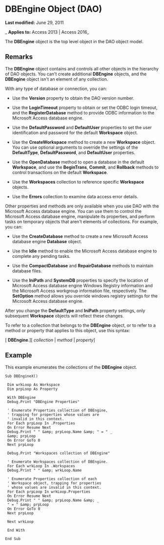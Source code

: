 
# DBEngine Object (DAO)

 **Last modified:** June 29, 2011

 _ **Applies to:** Access 2013 | Access 2016_

The  **DBEngine** object is the top level object in the DAO object model.


## Remarks

The  **DBEngine** object contains and controls all other objects in the hierarchy of DAO objects. You can't create additional **DBEngine** objects, and the **DBEngine** object isn't an element of any collection.



With any type of database or connection, you can:




- Use the  **Version** property to obtain the DAO version number.
    
- Use the  **LoginTimeout** property to obtain or set the ODBC login timeout, and the **RegisterDatabase** method to provide ODBC information to the Microsoft Access database engine.
    
- Use the  **DefaultPassword** and **DefaultUser** properties to set the user identification and password for the default **Workspace** object.
    
- Use the  **CreateWorkspace** method to create a new **Workspace** object. You can use optional arguments to override the settings of the **DefaultType**, **DefaultPassword**, and **DefaultUser** properties.
    
- Use the  **OpenDatabase** method to open a database in the default **Workspace**, and use the **BeginTrans**, **Commit**, and **Rollback** methods to control transactions on the default **Workspace**.
    
- Use the  **Workspaces** collection to reference specific **Workspace** objects.
    
- Use the  **Errors** collection to examine data access error details.
    


Other properties and methods are only available when you use DAO with the Microsoft Access database engine. You can use them to control the Microsoft Access database engine, manipulate its properties, and perform tasks on temporary objects that aren't elements of collections. For example, you can:




- Use the  **CreateDatabase** method to create a new Microsoft Access database engine **Database** object.
    
- Use the  **Idle** method to enable the Microsoft Access database engine to complete any pending tasks.
    
- Use the  **CompactDatabase** and **RepairDatabase** methods to maintain database files.
    
- Use the  **IniPath** and **SystemDB** properties to specify the location of Microsoft Access database engine Windows Registry information and the Microsoft Access workgroup information file, respectively. The **SetOption** method allows you override windows registry settings for the Microsoft Access database engine.
    


After you change the  **DefaultType** and **IniPath** property settings, only subsequent **Workspace** objects will reflect these changes.

To refer to a collection that belongs to the  **DBEngine** object, or to refer to a method or property that applies to this object, use this syntax:

[ **DBEngine**.][ _collection_ | _method_ | _property_]


## Example

This example enumerates the collections of the  **DBEngine** object.


```
Sub DBEngineX() 
 
 Dim wrkLoop As Workspace 
 Dim prpLoop As Property 
 
 With DBEngine 
 Debug.Print "DBEngine Properties" 
 
 ' Enumerate Properties collection of DBEngine, 
 ' trapping for properties whose values are 
 ' invalid in this context. 
 For Each prpLoop In .Properties 
 On Error Resume Next 
 Debug.Print " " &amp; prpLoop.Name &amp; " = " _ 
 &amp; prpLoop 
 On Error GoTo 0 
 Next prpLoop 
 
 Debug.Print "Workspaces collection of DBEngine" 
 
 ' Enumerate Workspaces collection of DBEngine. 
 For Each wrkLoop In .Workspaces 
 Debug.Print " " &amp; wrkLoop.Name 
 
 ' Enumerate Properties collection of each 
 ' Workspace object, trapping for properties 
 ' whose values are invalid in this context. 
 For Each prpLoop In wrkLoop.Properties 
 On Error Resume Next 
 Debug.Print " " &amp; prpLoop.Name &amp; _ 
 " = " &amp; prpLoop 
 On Error GoTo 0 
 Next prpLoop 
 
 Next wrkLoop 
 
 End With 
 
End Sub 

```

